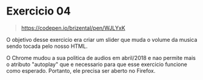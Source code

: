 # Exercicio 04

> https://codepen.io/brizental/pen/WJLYxK

O objetivo desse exercicio era criar um slider que muda o volume da musica sendo tocada pelo nosso HTML.

O Chrome mudou a sua politica de audios em abril/2018 e nao permite mais o atributo "autoplay" que e necessario para que esse exercicio funcione como esperado. Portanto, ele precisa ser aberto no Firefox.